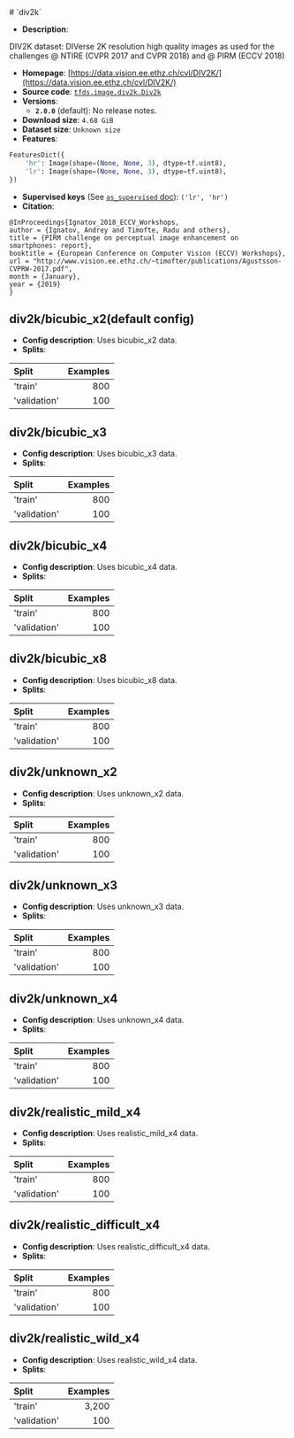 <div itemscope itemtype="http://schema.org/Dataset">
  <div itemscope itemprop="includedInDataCatalog" itemtype="http://schema.org/DataCatalog">
    <meta itemprop="name" content="TensorFlow Datasets" />
  </div>
  <meta itemprop="name" content="div2k" />
  <meta itemprop="description" content="&#10;DIV2K dataset: DIVerse 2K resolution high quality images as used for the challenges @ NTIRE (CVPR 2017 and CVPR 2018) and @ PIRM (ECCV 2018)&#10;&#10;&#10;To use this dataset:&#10;&#10;```python&#10;import tensorflow_datasets as tfds&#10;&#10;ds = tfds.load(&#x27;div2k&#x27;, split=&#x27;train&#x27;)&#10;for ex in ds.take(4):&#10;  print(ex)&#10;```&#10;&#10;See [the guide](https://www.tensorflow.org/datasets/overview) for more&#10;informations on [tensorflow_datasets](https://www.tensorflow.org/datasets).&#10;&#10;" />
  <meta itemprop="url" content="https://www.tensorflow.org/datasets/catalog/div2k" />
  <meta itemprop="sameAs" content="https://data.vision.ee.ethz.ch/cvl/DIV2K/" />
  <meta itemprop="citation" content="@InProceedings{Ignatov_2018_ECCV_Workshops,&#10;author = {Ignatov, Andrey and Timofte, Radu and others},&#10;title = {PIRM challenge on perceptual image enhancement on smartphones: report},&#10;booktitle = {European Conference on Computer Vision (ECCV) Workshops},&#10;url = &quot;http://www.vision.ee.ethz.ch/~timofter/publications/Agustsson-CVPRW-2017.pdf&quot;,&#10;month = {January},&#10;year = {2019}&#10;}&#10;" />
</div>
# `div2k`

*   **Description**:

DIV2K dataset: DIVerse 2K resolution high quality images as used for the
challenges @ NTIRE (CVPR 2017 and CVPR 2018) and @ PIRM (ECCV 2018)

*   **Homepage**:
    [https://data.vision.ee.ethz.ch/cvl/DIV2K/](https://data.vision.ee.ethz.ch/cvl/DIV2K/)
*   **Source code**:
    [`tfds.image.div2k.Div2k`](https://github.com/tensorflow/datasets/tree/master/tensorflow_datasets/image/div2k.py)
*   **Versions**:
    *   **`2.0.0`** (default): No release notes.
*   **Download size**: `4.68 GiB`
*   **Dataset size**: `Unknown size`
*   **Features**:

```python
FeaturesDict({
    'hr': Image(shape=(None, None, 3), dtype=tf.uint8),
    'lr': Image(shape=(None, None, 3), dtype=tf.uint8),
})
```

*   **Supervised keys** (See
    [`as_supervised` doc](https://www.tensorflow.org/datasets/api_docs/python/tfds/load)):
    `('lr', 'hr')`
*   **Citation**:

```
@InProceedings{Ignatov_2018_ECCV_Workshops,
author = {Ignatov, Andrey and Timofte, Radu and others},
title = {PIRM challenge on perceptual image enhancement on smartphones: report},
booktitle = {European Conference on Computer Vision (ECCV) Workshops},
url = "http://www.vision.ee.ethz.ch/~timofter/publications/Agustsson-CVPRW-2017.pdf",
month = {January},
year = {2019}
}
```

## div2k/bicubic_x2(default config)

*   **Config description**: Uses bicubic_x2 data.
*   **Splits**:

Split        | Examples
:----------- | -------:
'train'      | 800
'validation' | 100

## div2k/bicubic_x3

*   **Config description**: Uses bicubic_x3 data.
*   **Splits**:

Split        | Examples
:----------- | -------:
'train'      | 800
'validation' | 100

## div2k/bicubic_x4

*   **Config description**: Uses bicubic_x4 data.
*   **Splits**:

Split        | Examples
:----------- | -------:
'train'      | 800
'validation' | 100

## div2k/bicubic_x8

*   **Config description**: Uses bicubic_x8 data.
*   **Splits**:

Split        | Examples
:----------- | -------:
'train'      | 800
'validation' | 100

## div2k/unknown_x2

*   **Config description**: Uses unknown_x2 data.
*   **Splits**:

Split        | Examples
:----------- | -------:
'train'      | 800
'validation' | 100

## div2k/unknown_x3

*   **Config description**: Uses unknown_x3 data.
*   **Splits**:

Split        | Examples
:----------- | -------:
'train'      | 800
'validation' | 100

## div2k/unknown_x4

*   **Config description**: Uses unknown_x4 data.
*   **Splits**:

Split        | Examples
:----------- | -------:
'train'      | 800
'validation' | 100

## div2k/realistic_mild_x4

*   **Config description**: Uses realistic_mild_x4 data.
*   **Splits**:

Split        | Examples
:----------- | -------:
'train'      | 800
'validation' | 100

## div2k/realistic_difficult_x4

*   **Config description**: Uses realistic_difficult_x4 data.
*   **Splits**:

Split        | Examples
:----------- | -------:
'train'      | 800
'validation' | 100

## div2k/realistic_wild_x4

*   **Config description**: Uses realistic_wild_x4 data.
*   **Splits**:

Split        | Examples
:----------- | -------:
'train'      | 3,200
'validation' | 100
